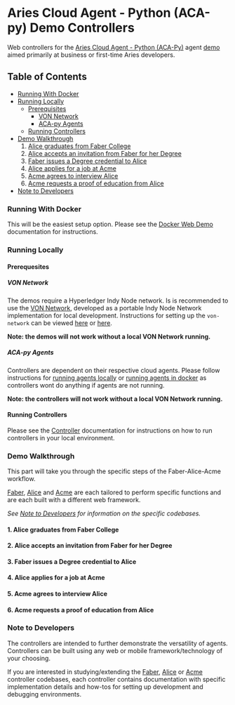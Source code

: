 # Aries Cloud Agent - Python (ACA-py) Demo Controllers

Web controllers for the [Aries Cloud Agent - Python (ACA-Py)](https://github.com/hyperledger/aries-cloudagent-python) agent [demo](https://github.com/hyperledger/aries-cloudagent-python/tree/master/demo#the-alicefaber-python-demo) aimed primarily at business or first-time Aries developers.

## Table of Contents

- [Running With Docker](#running-with-docker)
- [Running Locally](#running-locally)
    - [Prerequisites](#prerequisites)
        - [VON Network](#von-network)
        - [ACA-py Agents](#aca-py-agents)
    - [Running Controllers](#running-controllers)
- [Demo Walkthrough](#demo-walkthrough)
    1. [Alice graduates from Faber College](#1-alice-graduates-from-faber-college)
    2. [Alice accepts an invitation from Faber for her Degree](#2-alice-accepts-an-invitation-from-faber-for-her-degree)
    3. [Faber issues a Degree credential to Alice](#3-faber-issues-a-degree-credential-to-alice)
    4. [Alice applies for a job at Acme](#4-alice-applies-for-a-job-at-acme)
    5. [Acme agrees to interview Alice](#5-acme-agrees-to-interview-alice)
    6. [Acme requests a proof of education from Alice](#6-acme-requests-a-proof-of-education-from-alice)
- [Note to Developers](#note-to-developers)

### Running With Docker

This will be the easiest setup option. Please see the [Docker Web Demo](./demo/README_web.md) documentation for instructions.

### Running Locally

#### Prerequesites

##### VON Network

The demos require a Hyperledger Indy Node network. Is is recommended to use the [VON Network](https://github.com/bcgov/von-network), developed as a portable Indy Node Network implementation for local development. Instructions for setting up the `von-network` can be viewed [here](https://github.com/bcgov/von-network#running-the-network-locally) or [here](./demo/README_web.md#von-network).

**Note: the demos will not work without a local VON Network running.**

##### ACA-py Agents

Controllers are dependent on their respective cloud agents. Please follow instructions for [running agents locally](https://github.com/hyperledger/aries-cloudagent-python/tree/master/demo#running-locally) or [running agents in docker](https://github.com/hyperledger/aries-cloudagent-python/tree/master/demo#running-in-docker) as controllers wont do anything if agents are not running.

**Note: the controllers will not work without a local VON Network running.**

#### Running Controllers

Please see the [Controller](./demo/controllers/README.md) documentation for instructions on how to run controllers in your local environment.

### Demo Walkthrough

This part will take you through the specific steps of the Faber-Alice-Acme workflow.

[Faber](./demo/controllers/faber-controller/README.md), [Alice](./demo/controllers/alice-controller/README.md) and [Acme](./demo/controllers/acme-controller/README.md) are each tailored to perform specific functions and are each built with a different web framework.

_See [Note to Developers](#note-to-developers) for information on the specific codebases._

#### 1. Alice graduates from Faber College
<TODO>

#### 2. Alice accepts an invitation from Faber for her Degree
<TODO>

#### 3. Faber issues a Degree credential to Alice
<TODO>

#### 4. Alice applies for a job at Acme
<TODO>

#### 5. Acme agrees to interview Alice
<TODO>

#### 6. Acme requests a proof of education from Alice
<TODO>

### Note to Developers

 The controllers are intended to further demonstrate the versatility of agents. Controllers can be built using any web or mobile framework/technology of your choosing.

If you are interested in studying/extending the [Faber](./demo/controllers/faber-controller/README.md), [Alice](/demo/controllers/alice-controller/README.md) or [Acme](/demo/controllers/acme-controller/README.md) controller codebases, each controller contains documentation with specific implementation details and how-tos for setting up development and debugging environments.